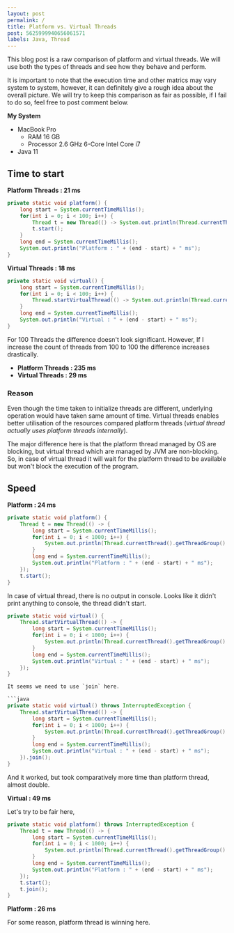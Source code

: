 ```yaml
---
layout: post
permalink: /
title: Platform vs. Virtual Threads
post: 5625999940656061571
labels: Java, Thread
---
```


This blog post is a raw comparison of platform and virtual threads. We will use both the types of threads and see how they behave and perform. 

It is important to note that the execution time and other matrics may vary system to system, however, it can definitely give a rough idea about the overall picture. We will try to keep this comparison as fair as possible, if I fail to do so, feel free to post comment below. 

**My System**
- MacBook Pro 
    - RAM 16 GB
    - Processor 2.6 GHz 6-Core Intel Core i7
- Java 11


## Time to start

**Platform Threads : 21 ms**

```java
private static void platform() {
    long start = System.currentTimeMillis();
    for(int i = 0; i < 100; i++) {
        Thread t = new Thread(() -> System.out.println(Thread.currentThread().getThreadGroup().getName()));
        t.start();
    }
    long end = System.currentTimeMillis();
    System.out.println("Platform : " + (end - start) + " ms");
}
```

**Virtual Threads : 18 ms**

```java
private static void virtual() {
    long start = System.currentTimeMillis();
    for(int i = 0; i < 100; i++) {
        Thread.startVirtualThread(() -> System.out.println(Thread.currentThread().getThreadGroup().getName()));
    }
    long end = System.currentTimeMillis();
    System.out.println("Virtual : " + (end - start) + " ms");
}
```

For 100 Threads the difference doesn't look significant. However, If I increase the count of threads from 100 to 100 the difference increases drastically.

- **Platform Threads : 235 ms**
- **Virtual Threads : 29 ms**

### Reason
Even though the time taken to initialize threads are different, underlying operation would have taken same amount of time. Virtual threads enables better utilisation of  the resources compared platform threads (_virtual thread actually uses platform threads internally_).

The major difference here is that the platform thread managed by OS are blocking, but virtual thread which are managed by JVM are non-blocking. So, in case of virtual thread it will wait for the platform thread to be available but won't block the execution of the program.

## Speed

**Platform : 24 ms**

```java
private static void platform() {
    Thread t = new Thread(() -> {
        long start = System.currentTimeMillis();
        for(int i = 0; i < 1000; i++) {
            System.out.println(Thread.currentThread().getThreadGroup().getName());
        }
        long end = System.currentTimeMillis();
        System.out.println("Platform : " + (end - start) + " ms");
    });
    t.start();
}
```

In case of virtual thread, there is no output in console. Looks like it didn't print anything to console, the thread didn't start.

```java
private static void virtual() {
    Thread.startVirtualThread(() -> {
        long start = System.currentTimeMillis();
        for(int i = 0; i < 1000; i++) {
            System.out.println(Thread.currentThread().getThreadGroup().getName());
        }
        long end = System.currentTimeMillis();
        System.out.println("Virtual : " + (end - start) + " ms");
    });
}

It seems we need to use `join` here.

```java
private static void virtual() throws InterruptedException {
    Thread.startVirtualThread(() -> {
        long start = System.currentTimeMillis();
        for(int i = 0; i < 1000; i++) {
            System.out.println(Thread.currentThread().getThreadGroup().getName());
        }
        long end = System.currentTimeMillis();
        System.out.println("Virtual : " + (end - start) + " ms");
    }).join();
}
```



And it worked, but took comparatively more time than platform thread, almost double.

**Virtual : 49 ms**

Let's try to be fair here,

```java
private static void platform() throws InterruptedException {
    Thread t = new Thread(() -> {
        long start = System.currentTimeMillis();
        for(int i = 0; i < 1000; i++) {
            System.out.println(Thread.currentThread().getThreadGroup().getName());
        }
        long end = System.currentTimeMillis();
        System.out.println("Platform : " + (end - start) + " ms");
    });
    t.start();
    t.join();
}
```

**Platform : 26 ms**

For some reason, platform thread is winning here.